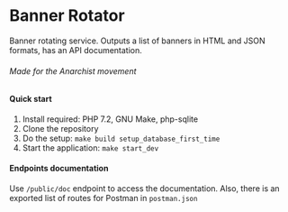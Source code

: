 Banner Rotator
==============

Banner rotating service. Outputs a list of banners in HTML and JSON formats, has an API documentation.

###### Made for the Anarchist movement

#### Quick start

1. Install required: PHP 7.2, GNU Make, php-sqlite
2. Clone the repository
3. Do the setup: `make build setup_database_first_time`
4. Start the application: `make start_dev`

#### Endpoints documentation

Use `/public/doc` endpoint to access the documentation.
Also, there is an exported list of routes for Postman in `postman.json`
